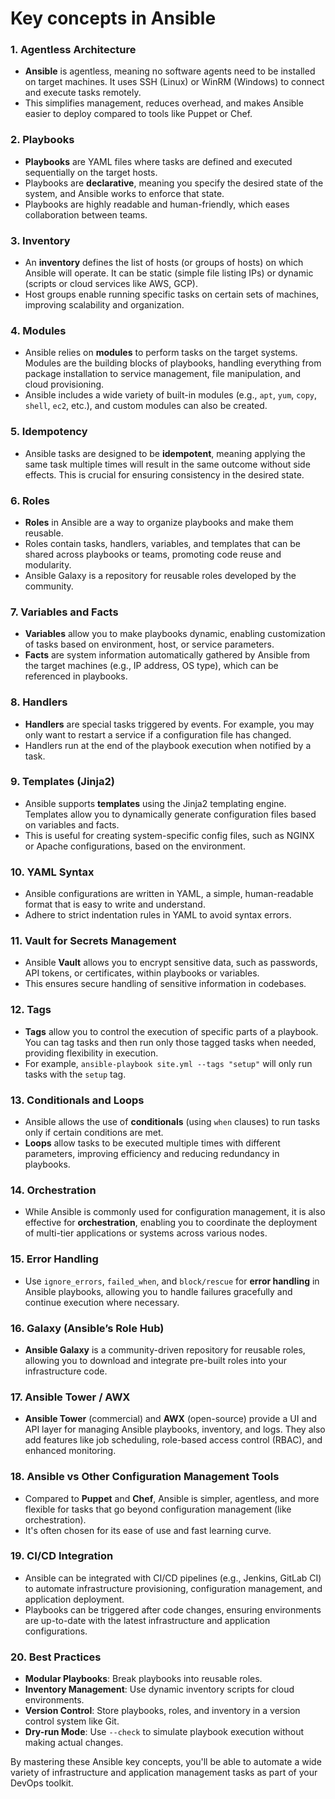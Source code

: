 <h1>Key concepts in Ansible</h1>

### 1. **Agentless Architecture**
   - **Ansible** is agentless, meaning no software agents need to be installed on target machines. It uses SSH (Linux) or WinRM (Windows) to connect and execute tasks remotely.
   - This simplifies management, reduces overhead, and makes Ansible easier to deploy compared to tools like Puppet or Chef.

### 2. **Playbooks**
   - **Playbooks** are YAML files where tasks are defined and executed sequentially on the target hosts.
   - Playbooks are **declarative**, meaning you specify the desired state of the system, and Ansible works to enforce that state.
   - Playbooks are highly readable and human-friendly, which eases collaboration between teams.

### 3. **Inventory**
   - An **inventory** defines the list of hosts (or groups of hosts) on which Ansible will operate. It can be static (simple file listing IPs) or dynamic (scripts or cloud services like AWS, GCP).
   - Host groups enable running specific tasks on certain sets of machines, improving scalability and organization.

### 4. **Modules**
   - Ansible relies on **modules** to perform tasks on the target systems. Modules are the building blocks of playbooks, handling everything from package installation to service management, file manipulation, and cloud provisioning.
   - Ansible includes a wide variety of built-in modules (e.g., `apt`, `yum`, `copy`, `shell`, `ec2`, etc.), and custom modules can also be created.

### 5. **Idempotency**
   - Ansible tasks are designed to be **idempotent**, meaning applying the same task multiple times will result in the same outcome without side effects. This is crucial for ensuring consistency in the desired state.

### 6. **Roles**
   - **Roles** in Ansible are a way to organize playbooks and make them reusable.
   - Roles contain tasks, handlers, variables, and templates that can be shared across playbooks or teams, promoting code reuse and modularity.
   - Ansible Galaxy is a repository for reusable roles developed by the community.

### 7. **Variables and Facts**
   - **Variables** allow you to make playbooks dynamic, enabling customization of tasks based on environment, host, or service parameters.
   - **Facts** are system information automatically gathered by Ansible from the target machines (e.g., IP address, OS type), which can be referenced in playbooks.

### 8. **Handlers**
   - **Handlers** are special tasks triggered by events. For example, you may only want to restart a service if a configuration file has changed.
   - Handlers run at the end of the playbook execution when notified by a task.

### 9. **Templates (Jinja2)**
   - Ansible supports **templates** using the Jinja2 templating engine. Templates allow you to dynamically generate configuration files based on variables and facts.
   - This is useful for creating system-specific config files, such as NGINX or Apache configurations, based on the environment.

### 10. **YAML Syntax**
   - Ansible configurations are written in YAML, a simple, human-readable format that is easy to write and understand.
   - Adhere to strict indentation rules in YAML to avoid syntax errors.

### 11. **Vault for Secrets Management**
   - Ansible **Vault** allows you to encrypt sensitive data, such as passwords, API tokens, or certificates, within playbooks or variables.
   - This ensures secure handling of sensitive information in codebases.

### 12. **Tags**
   - **Tags** allow you to control the execution of specific parts of a playbook. You can tag tasks and then run only those tagged tasks when needed, providing flexibility in execution.
   - For example, `ansible-playbook site.yml --tags "setup"` will only run tasks with the `setup` tag.

### 13. **Conditionals and Loops**
   - Ansible allows the use of **conditionals** (using `when` clauses) to run tasks only if certain conditions are met.
   - **Loops** allow tasks to be executed multiple times with different parameters, improving efficiency and reducing redundancy in playbooks.

### 14. **Orchestration**
   - While Ansible is commonly used for configuration management, it is also effective for **orchestration**, enabling you to coordinate the deployment of multi-tier applications or systems across various nodes.

### 15. **Error Handling**
   - Use `ignore_errors`, `failed_when`, and `block/rescue` for **error handling** in Ansible playbooks, allowing you to handle failures gracefully and continue execution where necessary.

### 16. **Galaxy (Ansible’s Role Hub)**
   - **Ansible Galaxy** is a community-driven repository for reusable roles, allowing you to download and integrate pre-built roles into your infrastructure code.

### 17. **Ansible Tower / AWX**
   - **Ansible Tower** (commercial) and **AWX** (open-source) provide a UI and API layer for managing Ansible playbooks, inventory, and logs. They also add features like job scheduling, role-based access control (RBAC), and enhanced monitoring.

### 18. **Ansible vs Other Configuration Management Tools**
   - Compared to **Puppet** and **Chef**, Ansible is simpler, agentless, and more flexible for tasks that go beyond configuration management (like orchestration).
   - It's often chosen for its ease of use and fast learning curve.

### 19. **CI/CD Integration**
   - Ansible can be integrated with CI/CD pipelines (e.g., Jenkins, GitLab CI) to automate infrastructure provisioning, configuration management, and application deployment.
   - Playbooks can be triggered after code changes, ensuring environments are up-to-date with the latest infrastructure and application configurations.

### 20. **Best Practices**
   - **Modular Playbooks**: Break playbooks into reusable roles.
   - **Inventory Management**: Use dynamic inventory scripts for cloud environments.
   - **Version Control**: Store playbooks, roles, and inventory in a version control system like Git.
   - **Dry-run Mode**: Use `--check` to simulate playbook execution without making actual changes.

By mastering these Ansible key concepts, you'll be able to automate a wide variety of infrastructure and application management tasks as part of your DevOps toolkit.
